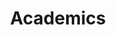 ---
_schema: guide_page_index
type: guide
title: Academics
uuid: 28a100c9-adb4-4e85-acce-8a6384aeaae4
description:
topper:
  _bookshop_name: design-system/topper/hero
  label:
  background_image:
  alt_text:
  heading:
  subheading: Subheading.
  body_text:
  styles:
    vibe: down-to-business
    color_palette:
    enable_blend: false
    enable_pattern: false
    tint_opacity: 0.5
    margin:
content_blocks: []
---